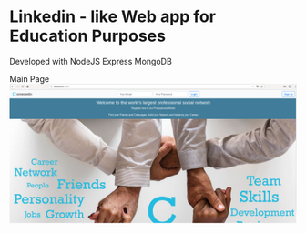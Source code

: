 # Linkedin - like Web app for Education Purposes

Developed with NodeJS Express MongoDB

Main Page
![Alt text](image.png?raw=true "Title")

